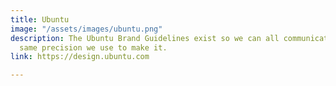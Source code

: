 ```yaml
---
title: Ubuntu
image: "/assets/images/ubuntu.png"
description: The Ubuntu Brand Guidelines exist so we can all communicate Ubuntu with the
  same precision we use to make it.
link: https://design.ubuntu.com

---
```

